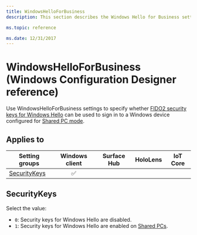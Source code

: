 ```yaml
---
title: WindowsHelloForBusiness
description: This section describes the Windows Hello for Business settings that you can configure in provisioning packages for Windows 10 using Windows Configuration Designer.

ms.topic: reference

ms.date: 12/31/2017
---
```


# WindowsHelloForBusiness (Windows Configuration Designer reference)

Use WindowsHelloForBusiness settings to specify whether [FIDO2 security keys for Windows Hello](https://blogs.windows.com/business/2018/04/17/windows-hello-fido2-security-keys/) can be used to sign in to a Windows device configured for [Shared PC mode](wcd-sharedpc.md).

## Applies to

| Setting groups | Windows client | Surface Hub | HoloLens | IoT Core |
| --- | :---: | :---: | :---: | :---: |
| [SecurityKeys](#securitykeys) | ✅ |  |  |  |

## SecurityKeys

Select the value:

- `0`: Security keys for Windows Hello are disabled.
- `1`: Security keys for Windows Hello are enabled on [Shared PCs](wcd-sharedpc.md).
